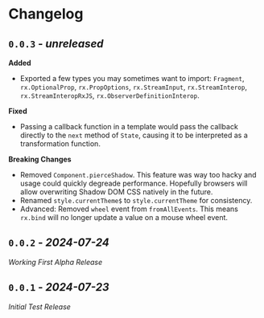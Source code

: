 Changelog
======================================================================

`0.0.3` - _unreleased_
----------------------------------------------------------------------

**Added**

- Exported a few types you may sometimes want to import: `Fragment`, `rx.OptionalProp`,
  `rx.PropOptions`, `rx.StreamInput`, `rx.StreamInterop`, `rx.StreamInteropRxJS`,
  `rx.ObserverDefinitionInterop`.

**Fixed**

- Passing a callback function in a template would pass the callback directly to the `next`
  method of `State`, causing it to be interpreted as a transformation function.

**Breaking Changes**

- Removed `Component.pierceShadow`. This feature was way too hacky and usage could quickly
  degreade performance. Hopefully browsers will allow overwriting Shadow DOM CSS natively
  in the future.
- Renamed `style.currentTheme$` to `style.currentTheme` for consistency.
- Advanced: Removed `wheel` event from `fromAllEvents`. This means `rx.bind` will no
  longer update a value on a mouse wheel event.

`0.0.2` - _2024-07-24_
----------------------------------------------------------------------
*Working First Alpha Release*

`0.0.1` - _2024-07-23_
----------------------------------------------------------------------
*Initial Test Release*
